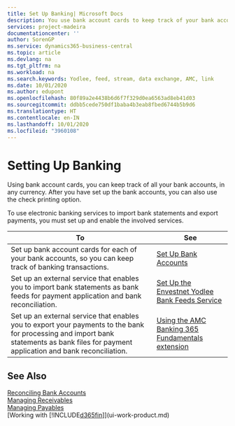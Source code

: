 ```yaml
---
title: Set Up Banking| Microsoft Docs
description: You use bank account cards to keep track of your bank accounts and set up bank feeds, such as Yodlee, to exchange data.
services: project-madeira
documentationcenter: ''
author: SorenGP
ms.service: dynamics365-business-central
ms.topic: article
ms.devlang: na
ms.tgt_pltfrm: na
ms.workload: na
ms.search.keywords: Yodlee, feed, stream, data exchange, AMC, link
ms.date: 10/01/2020
ms.author: edupont
ms.openlocfilehash: 80f89a2e4438b6d6f7f329d0ea6563ad8eb41d03
ms.sourcegitcommit: ddbb5cede750df1baba4b3eab8fbed6744b5b9d6
ms.translationtype: HT
ms.contentlocale: en-IN
ms.lasthandoff: 10/01/2020
ms.locfileid: "3960108"
---
```

# <a name="setting-up-banking"></a>Setting Up Banking
Using bank account cards, you can keep track of all your bank accounts, in any currency. After you have set up the bank accounts, you can also use the check printing option.

To use electronic banking services to import bank statements and  export payments, you must set up and enable the involved services.

| To | See |
| --- | --- |
| Set up bank account cards for each of your bank accounts, so you can keep track of banking transactions. |[Set Up Bank Accounts](bank-how-setup-bank-accounts.md) |
| Set up an external service that enables you to import bank statements as bank feeds for payment application and bank reconciliation. |[Set Up the Envestnet Yodlee Bank Feeds Service](bank-how-setup-bank-statement-service.md) |
| Set up an external service that enables you to export your payments to the bank for processing  and import bank statements as bank files for payment application and bank reconciliation. |[Using the AMC Banking 365 Fundamentals extension](ui-extensions-amc-banking.md) |

## <a name="see-also"></a>See Also
[Reconciling Bank Accounts](bank-manage-bank-accounts.md)  
[Managing Receivables](receivables-manage-receivables.md)  
[Managing Payables](payables-manage-payables.md)  
[Working with [!INCLUDE[d365fin](includes/d365fin_md.md)]](ui-work-product.md)
